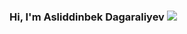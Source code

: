 ### Hi, I'm Asliddinbek Dagaraliyev <img src="https://media2.giphy.com/media/gM5qFksULw54NMWyry/giphy.gif?cid=ecf05e47q8nr7ljwcwdnoo0xb7vtyt5fztplwvwj5q6msa3j&rid=giphy.gif&ct=s" widht="-50px">

